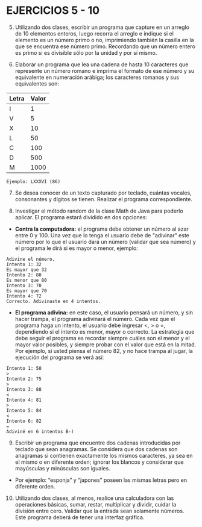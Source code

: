 # **EJERCICIOS 5 - 10**
5. Utilizando dos clases, escribir un programa que capture en un arreglo de 10 elementos enteros, luego recorra el arreglo e indique si el elemento es un número primo o no, imprimiendo también la casilla en la que se encuentra ese número primo. Recordando que un número entero es primo si es divisible sólo por la unidad y por sí mismo.

6. Elaborar un programa que lea una cadena de hasta 10 caracteres que represente un número romano e imprima el formato de ese número y su equivalente en numeración arábiga; los caracteres romanos y sus equivalentes son:

| Letra | Valor |
| - | - |
|I|1|
|V|5|
|X|10|
|L|50|
|C|100|
|D|500|
|M|1000|

``Ejemplo: LXXXVI (86)``

7. Se desea conocer de un texto capturado por teclado, cuántas vocales, consonantes y dígitos se tienen. Realizar el programa correspondiente.

8. Investigar el método random de la clase Math de Java para poderlo aplicar. El programa estará dividido en dos opciones: 
- **Contra la computadora:** el programa debe obtener un número al azar entre 0 y 100. Una vez que lo tenga el usuario debe de "adivinar" este número por lo que el usuario dará un número (validar que sea número) y el programa le dirá si es mayor o menor, ejemplo:
```
Adivine el número.
Intento 1: 32
Es mayor que 32
Intento 2: 80
Es menor que 80
Intento 3: 70
Es mayor que 70
Intento 4: 72
Correcto. Adivinaste en 4 intentos.
```

- **El programa adivina:** en este caso, el usuario pensará un número, y sin hacer trampa, el programa adivinará el número. Cada vez que el programa haga un intento, el usuario debe ingresar <, > o =, dependiendo si el intento es menor, mayor o correcto. La estrategia que debe seguir el programa es recordar siempre cuáles son el menor y el mayor valor posibles, y siempre probar con el valor que está en la mitad. Por ejemplo, si usted piensa el número 82, y no hace trampa al jugar, la ejecución del programa se verá así:
```
Intento 1: 50
>
Intento 2: 75
>
Intento 3: 88
<
Intento 4: 81
>
Intento 5: 84
<
Intento 6: 82
=
Adiviné en 6 intentos B-)
```

9. Escribir un programa que encuentre dos cadenas introducidas por teclado que sean anagramas. Se considera que dos cadenas son anagramas si contienen exactamente los mismos caracteres, ya sea en el mismo o en diferente orden; ignorar los blancos y considerar que mayúsculas y minúsculas son iguales.

 - Por ejemplo: “esponja” y “japones” poseen las mismas letras pero en diferente orden. 
 
10. Utilizando dos clases, al menos, realice una calculadora con las operaciones básicas, sumar, restar, multiplicar y dividir, cuidar la división entre cero. Validar que la entrada sean solamente números. Este programa deberá de tener una interfaz gráfica.
